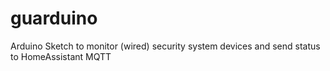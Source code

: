 # guarduino
Arduino Sketch to monitor (wired) security system devices and send status to HomeAssistant MQTT
